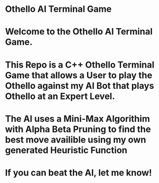 # Othello AI Terminal Game

# Welcome to the Othello AI Terminal Game.
# This Repo is a C++ Othello Terminal Game that allows a User to play the Othello against my AI Bot that plays Othello at an Expert Level.
# The AI uses a Mini-Max Algorithim with Alpha Beta Pruning to find the best move availible using my own generated Heuristic Function
# If you can beat the AI, let me know!
